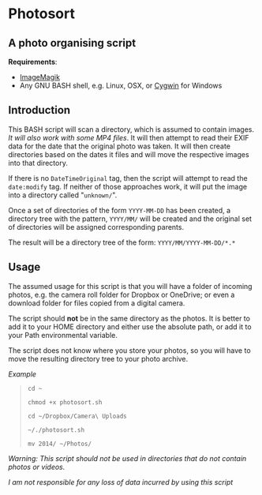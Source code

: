 # Photosort
## A photo organising script


**Requirements**:

- [ImageMagik](http://www.imagemagick.org/)
- Any GNU BASH shell, e.g. Linux, OSX, or [Cygwin](https://www.cygwin.com/) for Windows

## Introduction

This BASH script will scan a directory, which is assumed to contain images. *It will also work with some MP4 files*. It will then attempt to read their EXIF data for the date that the original photo was taken. It will then create directories based on the dates it files and will move the respective images into that directory.

If there is no `DateTimeOriginal` tag, then the script will attempt to read the `date:modify` tag. If neither of those approaches work, it will put the image into a directory called "`unknown/`".

Once a set of directories of the form `YYYY-MM-DD` has been created, a directory tree with the pattern, `YYYY/MM/` will be created and the original set of directories will be assigned corresponding parents.

The result will be a directory tree of the form: `YYYY/MM/YYYY-MM-DD/*.*`

## Usage
The assumed usage for this script is that you will have a folder of incoming photos, e.g. the camera roll folder for Dropbox or OneDrive; or even a download folder for files copied from a digital camera. 

The script should **not** be in the same directory as the photos. It is better to add it to your HOME directory and either use the absolute path, or add it to your Path environmental variable.

The script does not know where you store your photos, so you will have to move the resulting directory tree to your photo archive.

*Example*

> `cd ~`
> 
> `chmod +x photosort.sh`
> 
> `cd ~/Dropbox/Camera\ Uploads`
> 
> `~/./photosort.sh`
> 
> `mv 2014/ ~/Photos/`

*Warning: This script should not be used in directories that do not contain photos or videos.*

*I am not responsible for any loss of data incurred by using this script*
